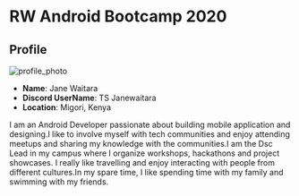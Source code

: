 # RW Android Bootcamp 2020

## Profile

![profile_photo](https://user-images.githubusercontent.com/32500878/83360904-811b7d00-a38d-11ea-86f1-1b0b18996d4d.jpg)

* **Name**: Jane Waitara
* **Discord UserName**: TS Janewaitara
* **Location**: Migori, Kenya

I am an Android Developer passionate about building mobile application and designing.I like to involve myself with tech communities and enjoy attending meetups and sharing my knowledge with the communities.I am the Dsc Lead in my campus where I organize workshops, hackathons and project showcases.
I really like travelling and enjoy interacting with people from different cultures.In my spare time, I like spending time with my family and swimming with my friends.
